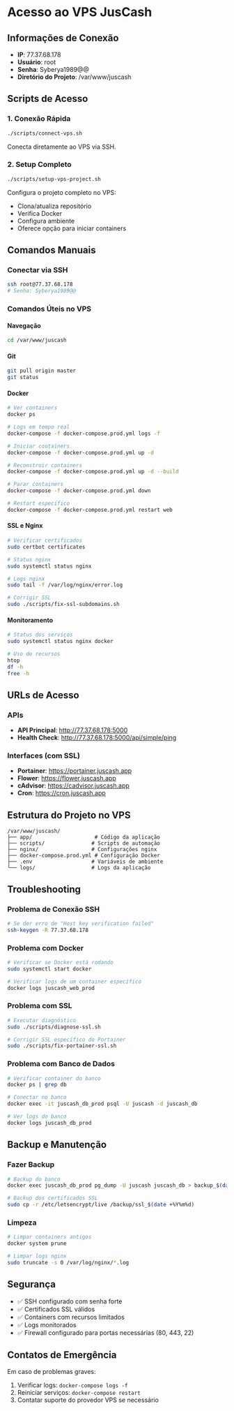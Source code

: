 # Acesso ao VPS JusCash

## Informações de Conexão

- **IP**: 77.37.68.178
- **Usuário**: root
- **Senha**: Syberya1989@@
- **Diretório do Projeto**: /var/www/juscash

## Scripts de Acesso

### 1. Conexão Rápida
```bash
./scripts/connect-vps.sh
```
Conecta diretamente ao VPS via SSH.

### 2. Setup Completo
```bash
./scripts/setup-vps-project.sh
```
Configura o projeto completo no VPS:
- Clona/atualiza repositório
- Verifica Docker
- Configura ambiente
- Oferece opção para iniciar containers

## Comandos Manuais

### Conectar via SSH
```bash
ssh root@77.37.68.178
# Senha: Syberya1989@@
```

### Comandos Úteis no VPS

#### Navegação
```bash
cd /var/www/juscash
```

#### Git
```bash
git pull origin master
git status
```

#### Docker
```bash
# Ver containers
docker ps

# Logs em tempo real
docker-compose -f docker-compose.prod.yml logs -f

# Iniciar containers
docker-compose -f docker-compose.prod.yml up -d

# Reconstruir containers
docker-compose -f docker-compose.prod.yml up -d --build

# Parar containers
docker-compose -f docker-compose.prod.yml down

# Restart específico
docker-compose -f docker-compose.prod.yml restart web
```

#### SSL e Nginx
```bash
# Verificar certificados
sudo certbot certificates

# Status nginx
sudo systemctl status nginx

# Logs nginx
sudo tail -f /var/log/nginx/error.log

# Corrigir SSL
sudo ./scripts/fix-ssl-subdomains.sh
```

#### Monitoramento
```bash
# Status dos serviços
sudo systemctl status nginx docker

# Uso de recursos
htop
df -h
free -h
```

## URLs de Acesso

### APIs
- **API Principal**: http://77.37.68.178:5000
- **Health Check**: http://77.37.68.178:5000/api/simple/ping

### Interfaces (com SSL)
- **Portainer**: https://portainer.juscash.app
- **Flower**: https://flower.juscash.app  
- **cAdvisor**: https://cadvisor.juscash.app
- **Cron**: https://cron.juscash.app

## Estrutura do Projeto no VPS

```
/var/www/juscash/
├── app/                    # Código da aplicação
├── scripts/               # Scripts de automação
├── nginx/                 # Configurações nginx
├── docker-compose.prod.yml # Configuração Docker
├── .env                   # Variáveis de ambiente
└── logs/                  # Logs da aplicação
```

## Troubleshooting

### Problema de Conexão SSH
```bash
# Se der erro de "Host key verification failed"
ssh-keygen -R 77.37.68.178
```

### Problema com Docker
```bash
# Verificar se Docker está rodando
sudo systemctl start docker

# Verificar logs de um container específico
docker logs juscash_web_prod
```

### Problema com SSL
```bash
# Executar diagnóstico
sudo ./scripts/diagnose-ssl.sh

# Corrigir SSL específico do Portainer
sudo ./scripts/fix-portainer-ssl.sh
```

### Problema com Banco de Dados
```bash
# Verificar container do banco
docker ps | grep db

# Conectar no banco
docker exec -it juscash_db_prod psql -U juscash -d juscash_db

# Ver logs do banco
docker logs juscash_db_prod
```

## Backup e Manutenção

### Fazer Backup
```bash
# Backup do banco
docker exec juscash_db_prod pg_dump -U juscash juscash_db > backup_$(date +%Y%m%d).sql

# Backup dos certificados SSL
sudo cp -r /etc/letsencrypt/live /backup/ssl_$(date +%Y%m%d)
```

### Limpeza
```bash
# Limpar containers antigos
docker system prune

# Limpar logs nginx
sudo truncate -s 0 /var/log/nginx/*.log
```

## Segurança

- ✅ SSH configurado com senha forte
- ✅ Certificados SSL válidos
- ✅ Containers com recursos limitados
- ✅ Logs monitorados
- ✅ Firewall configurado para portas necessárias (80, 443, 22)

## Contatos de Emergência

Em caso de problemas graves:
1. Verificar logs: `docker-compose logs -f`
2. Reiniciar serviços: `docker-compose restart`
3. Contatar suporte do provedor VPS se necessário 